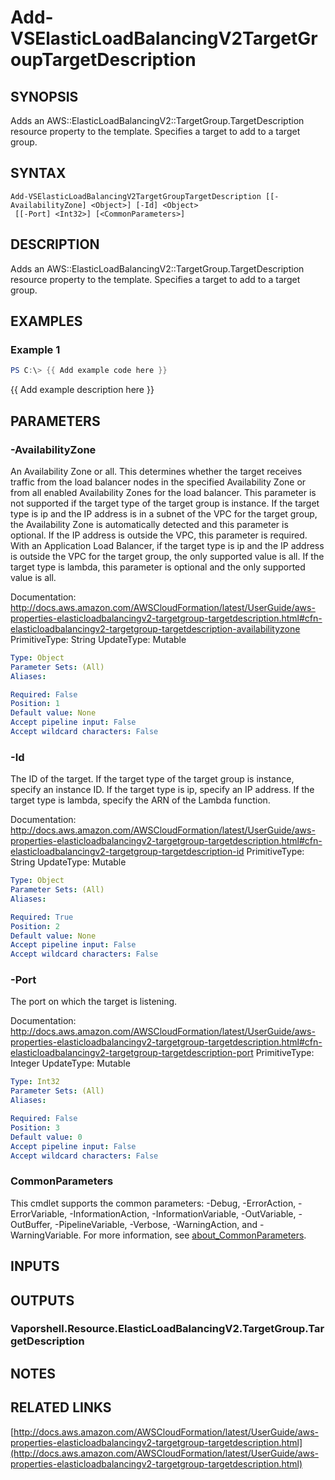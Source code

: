 # Add-VSElasticLoadBalancingV2TargetGroupTargetDescription

## SYNOPSIS
Adds an AWS::ElasticLoadBalancingV2::TargetGroup.TargetDescription resource property to the template.
Specifies a target to add to a target group.

## SYNTAX

```
Add-VSElasticLoadBalancingV2TargetGroupTargetDescription [[-AvailabilityZone] <Object>] [-Id] <Object>
 [[-Port] <Int32>] [<CommonParameters>]
```

## DESCRIPTION
Adds an AWS::ElasticLoadBalancingV2::TargetGroup.TargetDescription resource property to the template.
Specifies a target to add to a target group.

## EXAMPLES

### Example 1
```powershell
PS C:\> {{ Add example code here }}
```

{{ Add example description here }}

## PARAMETERS

### -AvailabilityZone
An Availability Zone or all.
This determines whether the target receives traffic from the load balancer nodes in the specified Availability Zone or from all enabled Availability Zones for the load balancer.
This parameter is not supported if the target type of the target group is instance.
If the target type is ip and the IP address is in a subnet of the VPC for the target group, the Availability Zone is automatically detected and this parameter is optional.
If the IP address is outside the VPC, this parameter is required.
With an Application Load Balancer, if the target type is ip and the IP address is outside the VPC for the target group, the only supported value is all.
If the target type is lambda, this parameter is optional and the only supported value is all.

Documentation: http://docs.aws.amazon.com/AWSCloudFormation/latest/UserGuide/aws-properties-elasticloadbalancingv2-targetgroup-targetdescription.html#cfn-elasticloadbalancingv2-targetgroup-targetdescription-availabilityzone
PrimitiveType: String
UpdateType: Mutable

```yaml
Type: Object
Parameter Sets: (All)
Aliases:

Required: False
Position: 1
Default value: None
Accept pipeline input: False
Accept wildcard characters: False
```

### -Id
The ID of the target.
If the target type of the target group is instance, specify an instance ID.
If the target type is ip, specify an IP address.
If the target type is lambda, specify the ARN of the Lambda function.

Documentation: http://docs.aws.amazon.com/AWSCloudFormation/latest/UserGuide/aws-properties-elasticloadbalancingv2-targetgroup-targetdescription.html#cfn-elasticloadbalancingv2-targetgroup-targetdescription-id
PrimitiveType: String
UpdateType: Mutable

```yaml
Type: Object
Parameter Sets: (All)
Aliases:

Required: True
Position: 2
Default value: None
Accept pipeline input: False
Accept wildcard characters: False
```

### -Port
The port on which the target is listening.

Documentation: http://docs.aws.amazon.com/AWSCloudFormation/latest/UserGuide/aws-properties-elasticloadbalancingv2-targetgroup-targetdescription.html#cfn-elasticloadbalancingv2-targetgroup-targetdescription-port
PrimitiveType: Integer
UpdateType: Mutable

```yaml
Type: Int32
Parameter Sets: (All)
Aliases:

Required: False
Position: 3
Default value: 0
Accept pipeline input: False
Accept wildcard characters: False
```

### CommonParameters
This cmdlet supports the common parameters: -Debug, -ErrorAction, -ErrorVariable, -InformationAction, -InformationVariable, -OutVariable, -OutBuffer, -PipelineVariable, -Verbose, -WarningAction, and -WarningVariable. For more information, see [about_CommonParameters](http://go.microsoft.com/fwlink/?LinkID=113216).

## INPUTS

## OUTPUTS

### Vaporshell.Resource.ElasticLoadBalancingV2.TargetGroup.TargetDescription
## NOTES

## RELATED LINKS

[http://docs.aws.amazon.com/AWSCloudFormation/latest/UserGuide/aws-properties-elasticloadbalancingv2-targetgroup-targetdescription.html](http://docs.aws.amazon.com/AWSCloudFormation/latest/UserGuide/aws-properties-elasticloadbalancingv2-targetgroup-targetdescription.html)

